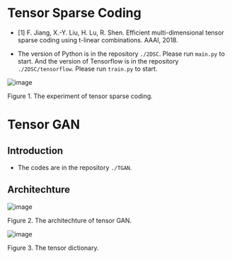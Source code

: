 # Tensor Sparse Coding

- [1] F. Jiang, X.-Y. Liu, H. Lu, R. Shen. Efficient multi-dimensional tensor sparse coding using t-linear combinations. AAAI, 2018.

- The version of Python is in the repository `./2DSC`. Please run `main.py` to start. And the version of Tensorflow is in the repository `./2DSC/tensorflow`. Please run `train.py` to start. 

![image](https://github.com/hust512/Tensor-GAN/blob/master/pics/balloon_sc_result.png)

Figure 1. The experiment of tensor sparse coding.

# Tensor GAN

## Introduction
- The codes are in the repository `./TGAN`.

## Architechture
![image](https://github.com/hust512/Tensor-GAN/blob/master/pics/arch.jpg)

Figure 2. The architechture of tensor GAN.

![image](https://github.com/hust512/Tensor-GAN/blob/master/pics/dict.png)

Figure 3. The tensor dictionary.

